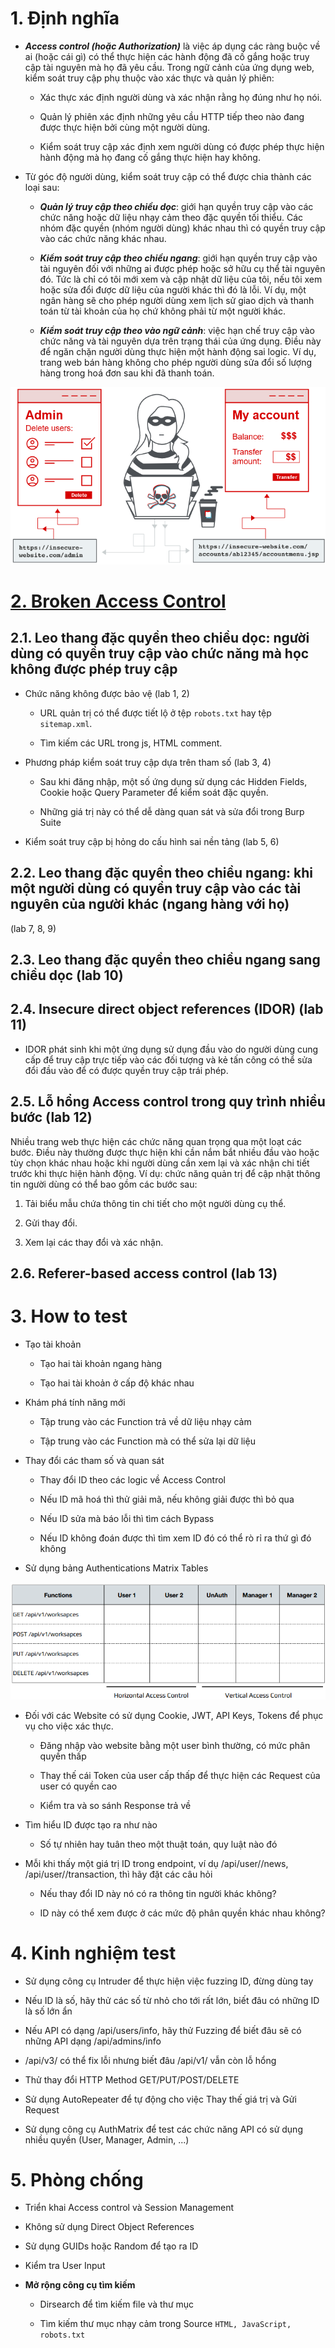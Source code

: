 # **1. Định nghĩa**

- ***Access control (hoặc Authorization)*** là việc áp dụng các ràng buộc về ai (hoặc cái gì) có thể thực hiện các hành động đã cố gắng hoặc truy cập tài nguyên mà họ đã yêu cầu. Trong ngữ cảnh của ứng dụng web, kiểm soát truy cập phụ thuộc vào xác thực và quản lý phiên:

  - Xác thực xác định người dùng và xác nhận rằng họ đúng như họ nói.

  - Quản lý phiên xác định những yêu cầu HTTP tiếp theo nào đang được thực hiện bởi cùng một người dùng.

  - Kiểm soát truy cập xác định xem người dùng có được phép thực hiện hành động mà họ đang cố gắng thực hiện hay không.

- Từ góc độ người dùng, kiểm soát truy cập có thể được chia thành các loại sau:

  - ***Quản lý truy cập theo chiều dọc***: giới hạn quyền truy cập vào các chức năng hoặc dữ liệu nhạy cảm theo đặc quyền tối thiểu. Các nhóm đặc quyền (nhóm người dùng) khác nhau thì có quyền truy cập vào các chức năng khác nhau.

  - ***Kiểm soát truy cập theo chiều ngang***: giới hạn quyền truy cập vào tài nguyên đối với những ai được phép hoặc sở hữu cụ thể tài nguyên đó. Tức là chỉ có tôi mới xem và cập nhật dữ liệu của tôi, nếu tôi xem hoặc sửa đổi được dữ liệu của người khác thì đó là lỗi. Ví dụ, một ngân hàng sẽ cho phép người dùng xem lịch sử giao dịch và thanh toán từ
tài khoản của họ chứ không phải từ một người khác.

  - ***Kiểm soát truy cập theo vào ngữ cảnh***: việc hạn chế truy cập vào chức năng và tài nguyên dựa trên trạng thái của ứng dụng. Điều này để ngăn chặn người dùng thực hiện một hành động sai logic. Ví dụ, trang web bán hàng không cho phép người dùng sửa đổi số lượng hàng trong hoá đơn sau khi đã thanh toán.

![Access Control](access-control.png)

# [**2. Broken Access Control**](./lab/part1.md)

## 2.1. Leo thang đặc quyền theo chiều dọc: người dùng có quyền truy cập vào chức năng mà học không được phép truy cập

- Chức năng không được bảo vệ (lab 1, 2)

  - URL quản trị có thể được tiết lộ ở  tệp `robots.txt` hay tệp `sitemap.xml`.

  - Tìm kiếm các URL trong js, HTML comment.

- Phương pháp kiểm soát truy cập dựa trên tham số (lab 3, 4)

  - Sau khi đăng nhập, một số ứng dụng sử dụng các Hidden Fields, Cookie hoặc Query Parameter để kiểm soát đặc quyền.

  - Những giá trị này có thể dễ dàng quan sát và sửa đổi trong Burp Suite

- Kiểm soát truy cập bị hỏng do cấu hình sai nền tảng (lab 5, 6)

## 2.2. Leo thang đặc quyền theo chiều ngang: khi một người dùng có quyền truy cập vào các tài nguyên của người khác (ngang hàng với họ)

(lab 7, 8, 9)

## 2.3. Leo thang đặc quyền theo chiều ngang sang chiều dọc (lab 10)

## 2.4. Insecure direct object references (IDOR) (lab 11)

- IDOR phát sinh khi một ứng dụng sử dụng đầu vào do người dùng cung cấp để truy cập trực tiếp vào các đối tượng và kẻ tấn công có thể sửa đổi đầu vào để có được quyền truy cập trái phép.

## 2.5. Lỗ hổng Access control trong quy trình nhiều bước (lab 12)

Nhiều trang web thực hiện các chức năng quan trọng qua một loạt các bước. Điều này thường được thực hiện khi cần nắm bắt nhiều đầu vào hoặc tùy chọn khác nhau hoặc khi người dùng cần xem lại và xác nhận chi tiết trước khi thực hiện hành động. Ví dụ: chức năng quản trị để cập nhật thông tin người dùng có thể bao gồm các bước sau:

  1. Tải biểu mẫu chứa thông tin chi tiết cho một người dùng cụ thể.
  
  2. Gửi thay đổi.
  
  3. Xem lại các thay đổi và xác nhận.

## 2.6. Referer-based access control (lab 13)

# **3. How to test**

- Tạo tài khoản

  - Tạo hai tài khoản ngang hàng

  - Tạo hai tài khoản ở cấp độ khác nhau

- Khám phá tính năng mới

  - Tập trung vào các Function trả về dữ liệu nhạy cảm

  - Tập trung vào các Function mà có thể sửa lại dữ liệu

- Thay đổi các tham số và quan sát

  - Thay đổi ID theo các logic về Access Control

  - Nếu ID mã hoá thì thử giải mã, nếu không giải được thì bỏ qua

  - Nếu ID sửa mà báo lỗi thì tìm cách Bypass

  - Nếu ID không đoán được thì tìm xem ID đó có thể rò rỉ ra thứ gì đó không

- Sử dụng bảng Authentications Matrix Tables

![Authentications Matrix Tables](authen-matrix-table.png)

- Đối với các Website có sử dụng Cookie, JWT, API Keys, Tokens để phục vụ cho việc xác thực.

  - Đăng nhập vào website bằng một user bình thường, có mức phân quyền thấp

  - Thay thế cái Token của user cấp thấp để thực hiện các Request của user có quyền cao

  - Kiểm tra và so sánh Response trả về

- Tìm hiểu ID được tạo ra như nào

  - Số tự nhiên hay tuân theo một thuật toán, quy luật nào đó

- Mỗi khi thấy một giá trị ID trong endpoint, ví dụ /api/user/<ID>/news, /api/user/<ID>/transaction, thì hãy đặt các câu hỏi

  - Nếu thay đổi ID này nó có ra thông tin người khác không?

  - ID này có thể xem được ở các mức độ phân quyền khác nhau không?

# **4. Kinh nghiệm test**

- Sử dụng công cụ Intruder để thực hiện việc fuzzing ID, đừng dùng tay

- Nếu ID là số, hãy thử các số từ nhỏ cho tới rất lớn, biết đâu có những ID là số lớn ẩn

- Nếu API có dạng /api/users/info, hãy thử Fuzzing để biết đâu sẽ có những API dạng /api/admins/info

- /api/v3/ có thể fix lỗi nhưng biết đâu /api/v1/ vẫn còn lỗ hổng

- Thử thay đổi HTTP Method GET/PUT/POST/DELETE

- Sử dụng AutoRepeater để tự động cho việc Thay thế giá trị và Gửi Request

- Sử dụng công cụ AuthMatrix để test các chức năng API có sử dụng nhiều quyền (User, Manager, Admin, ...)

# **5. Phòng chống**

- Triển khai Access control và Session Management

- Không sử dụng Direct Object References

- Sử dụng GUIDs hoặc Random để tạo ra ID

- Kiểm tra User Input

- **Mở rộng công cụ tìm kiếm**

  - Dirsearch để tìm kiếm file và thư mục

  - Tìm kiếm thư mục nhạy cảm trong Source `HTML, JavaScript, robots.txt`
